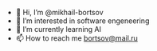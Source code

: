 - 👋 Hi, I’m @mikhail-bortsov
- 👀 I’m interested in software engeneering
- 🌱 I’m currently learning AI
- 📫 How to reach me bortsov@mail.ru

<!---
mikhail-bortsov/mikhail-bortsov is a ✨ special ✨ repository because its `README.md` (this file) appears on your GitHub profile.
You can click the Preview link to take a look at your changes.
--->
